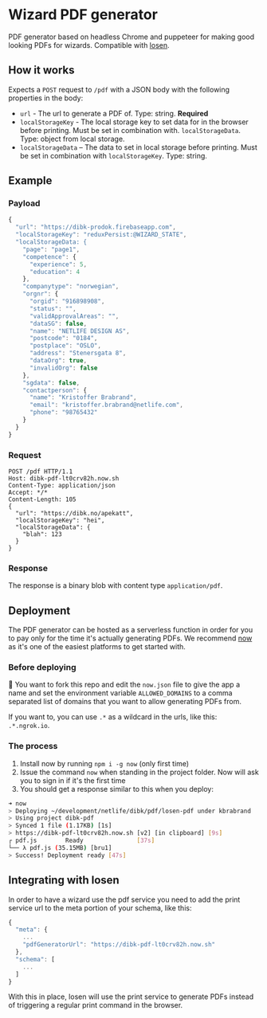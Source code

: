 Wizard PDF generator
===

PDF generator based on headless Chrome and puppeteer for making good looking PDFs for wizards. Compatible with [losen](https://npmjs.com/losen).

## How it works
Expects a `POST` request to `/pdf` with a JSON body with the following properties in the body:

- `url` - The url to generate a PDF of. Type: string. **Required**
- `localStorageKey` - The local storage key to set data for in the browser before printing. Must be set in combination with. `localStorageData`. Type: object from local storage.
- `localStorageData` – The data to set in local storage before printing. Must be set in combination with `localStorageKey`. Type: string.

## Example

### Payload
```js
{
  "url": "https://dibk-prodok.firebaseapp.com",
  "localStorageKey": "reduxPersist:@WIZARD_STATE",
  "localStorageData: {
    "page": "page1",
    "competence": {
      "experience": 5,
      "education": 4
    },
    "companytype": "norwegian",
    "orgnr": {
      "orgid": "916898908",
      "status": "",
      "validApprovalAreas": "",
      "dataSG": false,
      "name": "NETLIFE DESIGN AS",
      "postcode": "0184",
      "postplace": "OSLO",
      "address": "Stenersgata 8",
      "dataOrg": true,
      "invalidOrg": false
    },
    "sgdata": false,
    "contactperson": {
      "name": "Kristoffer Brabrand",
      "email": "kristoffer.brabrand@netlife.com",
      "phone": "98765432"
    }
  }
}
```

### Request
```
POST /pdf HTTP/1.1
Host: dibk-pdf-lt0crv82h.now.sh
Content-Type: application/json
Accept: */*
Content-Length: 105
{
  "url": "https://dibk.no/apekatt",
  "localStorageKey": "hei",
  "localStorageData": {
    "blah": 123
  }
}
```

### Response
The response is a binary blob with content type `application/pdf`.

## Deployment
The PDF generator can be hosted as a serverless function in order for you to pay only for the time it's actually generating PDFs. We recommend [now](https://https://zeit.co/now) as it's one of the easiest platforms to get started with.

### Before deploying
👮‍ You want to fork this repo and edit the `now.json` file to give the app a name and set the environment variable `ALLOWED_DOMAINS` to a comma separated list of domains that you want to allow generating PDFs from.

If you want to, you can use `.*` as a wildcard in the urls, like this: `.*.ngrok.io`.

### The process
1. Install now by running `npm i -g now` (only first time)
2. Issue the command `now` when standing in the project folder. Now will ask you to sign in if it's the first time
3. You should get a response similar to this when you deploy:

```sh
➜ now
> Deploying ~/development/netlife/dibk/pdf/losen-pdf under kbrabrand
> Using project dibk-pdf
> Synced 1 file (1.17KB) [1s]
> https://dibk-pdf-lt0crv82h.now.sh [v2] [in clipboard] [9s]
┌ pdf.js        Ready               [37s]
└── λ pdf.js (35.15MB) [bru1]
> Success! Deployment ready [47s]
```
## Integrating with losen
In order to have a wizard use the pdf service you need to add the print service url to the meta portion of your schema, like this:

```js
{
  "meta": {
    ...
    "pdfGeneratorUrl": "https://dibk-pdf-lt0crv82h.now.sh"
  },
  "schema": [
    ...
  ]
}
```

With this in place, losen will use the print service to generate PDFs instead of triggering a regular print command in the browser.
